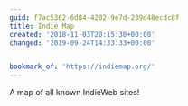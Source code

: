 ```yaml
---
guid: f7ac5362-6d84-4202-9e7d-239d48ecdc8f
title: Indie Map
created: '2018-11-03T20:15:30+00:00'
changed: '2019-09-24T14:33:33+00:00'


bookmark_of: 'https://indiemap.org/'
---
```


A map of all known IndieWeb sites! 
